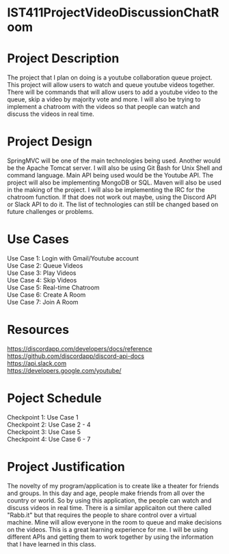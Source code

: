 # IST411ProjectVideoDiscussionChatRoom
# Project Description
The project that I plan on doing is a youtube collaboration queue project. This project will allow users to watch and queue youtube videos together. There will be commands that will allow users to add a youtube video to the queue, skip a video by majority vote and more. I will also be trying to implement a chatroom with the videos so that people can watch and discuss the videos in real time.

# Project Design
SpringMVC will be one of the main technologies being used. Another would be the Apache Tomcat server. I will also be using Git Bash for
Unix Shell and command language. Main API being used would be the Youtube API. The project will also be implementing MongoDB or SQL. Maven will also be used in the making of the project. I will also be implementing the IRC for the chatroom function. If that does not work out maybe, using the Discord API or Slack API to do it. The list of technologies can still be changed based on future challenges or problems.

# Use Cases
Use Case 1: Login with Gmail/Youtube account <br />
Use Case 2: Queue Videos <br />
Use Case 3: Play Videos <br />
Use Case 4: Skip Videos <br />
Use Case 5: Real-time Chatroom <br />
Use Case 6: Create A Room <br />
Use Case 7: Join A Room <br />

# Resources
https://discordapp.com/developers/docs/reference <br />
https://github.com/discordapp/discord-api-docs <br />
https://api.slack.com <br />
https://developers.google.com/youtube/ <br />

# Poject Schedule
Checkpoint 1: Use Case 1 <br />
Checkpoint 2: Use Case 2 - 4 <br />
Checkpoint 3: Use Case 5 <br />
Checkpoint 4: Use Case 6 - 7 <br />

# Project Justification
The novelty of my program/application is to create like a theater for friends and groups. In this day and age, people make friends from all over the country or world. So by using this application, the people can watch and discuss videos in real time. There is a similar applicaiton out there called "Rabb.it" but that requires the people to share control over a virtual machine. Mine will allow everyone in the room to queue and make decisions on the videos. This is a great learning experience for me. I will be using different APIs and getting them to work together by using the information that I have learned in this class.
